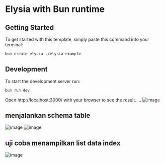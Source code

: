 # Elysia with Bun runtime

## Getting Started
To get started with this template, simply paste this command into your terminal:
```bash
bun create elysia ./elysia-example
```

## Development
To start the development server run:
```bash
bun run dev
```
Open http://localhost:3000/ with your browser to see the result.
...
![image](https://github.com/user-attachments/assets/e37941e0-8368-48c4-85da-2441c5b13776)

## menjalankan schema table
![image](https://github.com/user-attachments/assets/ebd6dd40-e92e-48fb-824c-1b30ebdd9d3f)
![image](https://github.com/user-attachments/assets/48eeed8a-3876-4a07-a0c9-036004d53dcb)

## uji coba menampilkan list data index
![image](https://github.com/user-attachments/assets/8e541e77-919c-446a-a591-05c4d241c32a)
